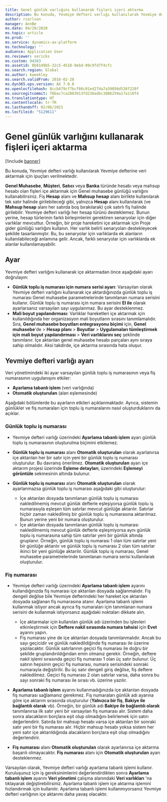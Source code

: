 ```yaml
---
title: Genel günlük varlığını kullanarak fişleri içeri aktarma
description: Bu konuda, Yevmiye defteri varlığı kullanılarak Yevmiye defterine veri aktarmak için ipuçları verilmektedir.
author: rcarlson
manager: AnnBe
ms.date: 04/20/2020
ms.topic: article
ms.prod: ''
ms.service: dynamics-ax-platform
ms.technology: ''
audience: Application User
ms.reviewer: sericks
ms.custom: 94363
ms.assetid: 0b8149b5-32c5-4518-9ebd-09c9fd7f4cfc
ms.search.region: Global
ms.author: kweekley
ms.search.validFrom: 2016-02-28
ms.dyn365.ops.version: AX 7.0.0
ms.openlocfilehash: 8ccb479cf7bcf86c01ed274a7a39856d538f220f
ms.sourcegitcommit: f8bac7ca2803913fd236adbc3806259a17a110f4
ms.translationtype: HT
ms.contentlocale: tr-TR
ms.lasthandoff: 02/06/2021
ms.locfileid: "5129611"
---
```

# <a name="importing-vouchers-by-using-the-general-journal-entity"></a>Genel günlük varlığını kullanarak fişleri içeri aktarma

[!include [banner](../includes/banner.md)]

Bu konuda, Yevmiye defteri varlığı kullanılarak Yevmiye defterine veri aktarmak için ipuçları verilmektedir.

**Genel Muhasebe**, **Müşteri**, **Satıcı** veya **Banka** türünde hesabı veya mahsup hesabı olan fişleri içe aktarmak için Genel muhasebe günlüğü varlığını kullanabilirsiniz. Fiş **Hesap** alanı ve **Mahsup hesap** alanı birlikte kullanılarak tek satır halinde girilebileceği gibi, yalnızca **Hesap** alanı kullanılarak (ve **Mahsup hesap** alanı her satırda boş bırakılarak) çok satırlı fiş halinde girilebilir. Yevmiye defteri varlığı her hesap türünü desteklemez. Bunun yerine, hesap türlerinin farklı birleşimlerini gerektiren senaryolar için diğer varlıklar mevcuttur. Örneğin, bir proje hareketini içe aktarmak için Proje gider günlüğü varlığını kullanın. Her varlık belirli senaryoları destekleyecek şekilde tasarlanmıştır. Bu, bu senaryolar için varlıklarda ek alanların kullanılabileceği anlamına gelir. Ancak, farklı senaryolar için varlıklarda ek alanlar kullanılamayabilir.

## <a name="setup"></a>Ayar
Yevmiye defteri varlığını kullanarak içe aktarmadan önce aşağıdaki ayarı doğrulayın:

- **Günlük toplu iş numarası için numara serisi ayarı**: Varsayılan olarak Yevmiye defteri varlığını kullanarak içe aktardığınızda günlük toplu iş numarası Genel muhasebe parametrelerinde tanımlanan numara serisini kullanır. Günlük toplu iş numarası için numara serisini **El ile** olarak ayarlarsanız varsayılan sayı uygulanmaz. Bu ayar desteklenmez.
- **Mali boyut yapılandırması**: Varlıklar hareketleri içe aktarmak için kullanıldığında her organizasyon mali boyutların sırasını tanımlamalıdır. Sıra, **Genel muhasebe boyutları entegrasyonu biçimi** için, **Genel muhasebe**'de &gt; **Hesap planı** &gt; **Boyutlar** &gt; **Uygulamaları tümleştirmek için mali boyut yapılandırması** &gt; **Veri varlıklarını seç** şeklinde tanımlanır. İçe aktarılan genel muhasebe hesabı parçaları aynı sıraya sahip olmalıdır. Aksi takdirde, içe aktarma sırasında hata oluşur.

## <a name="general-journal-entity-setup"></a>Yevmiye defteri varlığı ayarı
Veri yönetimindeki iki ayar varsayılan günlük toplu iş numarasının veya fiş numarasının uygulanışını etkiler:

- **Ayarlama tabanlı işlem** (veri varlığında)
- **Otomatik oluşturulan** (alan eşlemesinde)

Aşağıdaki bölümlerde bu ayarların etkileri açıklanmaktadır. Ayrıca, sistemin günlükler ve fiş numaraları için toplu iş numaralarını nasıl oluşturduklarını da açıklar.

### <a name="journal-batch-number"></a>Günlük toplu iş numarası

- Yevmiye defteri varlığı üzerindeki **Ayarlama tabanlı işlem** ayarı günlük toplu iş numarasının oluşturulma biçimini etkilemez.
- **Günlük toplu iş numarası** alanı **Otomatik oluşturulan** olarak ayarlanırsa içe aktarılan her bir satır için yeni bir günlük toplu iş numarası oluşturulur. Bu davranış önerilmez. **Otomatik oluşturulan** ayarı içe aktarım projesi üzerinde **Eşleme detayları**, üzerindeki **Eşlemeyi görüntüle** sekmesinin altında bulunur.
- **Günlük toplu iş numarası** alanı **Otomatik oluşturulan** olarak ayarlanmazsa günlük toplu iş numarası aşağıdaki gibi oluşturulur:

    - İçe aktarılan dosyada tanımlanan günlük toplu iş numarası nakledilmemiş mevcut günlük defterle eşleşiyorsa günlük toplu iş numarasıyla eşleşen tüm satırlar mevcut günlüğe aktarılır. Satırlar hiçbir zaman nakledilmiş bir günlük toplu iş numarasına aktarılmaz. Bunun yerine yeni bir numara oluşturulur.
    - İçe aktarılan dosyada tanımlanan günlük toplu iş numarası nakledilmemiş mevcut günlük defterle eşleşmiyorsa aynı günlük toplu iş numarasına sahip tüm satırlar yeni bir günlük altında gruplanır. Örneğin, günlük toplu iş numarası 1 olan tüm satırlar yeni bir günlüğe aktarılır ve günlük toplu iş numarası 2 olan tüm satırlar ikinci bir yeni günlüğe aktarılır. Günlük toplu iş numarası, Genel muhasebe parametrelerinde tanımlanan numara serisi kullanılarak oluşturulur.

### <a name="voucher-number"></a>Fiş numarası

- Yevmiye defteri varlığı üzerindeki **Ayarlama tabanlı işlem** ayarını kullandığınızda fiş numarası içe aktarılan dosyada sağlanmalıdır. Fiş dengeli değilse bile Yevmiye defterindeki her hareket içe aktarılan dosyada sağlanan fiş numarasına atanır. Ayarlama tabanlı işlemi kullanmak istiyor ancak ayrıca fiş numaraları için tanımlanan numara serisini de kullanmak istiyorsanız aşağıdaki noktaları dikkate alın.

    - İçe aktarmalar için kullanılan günlük adı üzerinden bu işlevleri etkinleştirmek için **Deftere nakil sırasında numara tahsisi** için **Evet** ayarını yapın.
    - Fiş numarası yine de içe aktarılan dosyada tanımlanmalıdır. Ancak bu sayı geçicidir ve günlük nakledildiğinde fiş numarası ile üzerine yazılacaktır. Günlük satırlarının geçici fiş numarası ile doğru bir şekilde gruplandırıldığından emin olmanız gerekir. Örneğin, deftere nakil işlemi sırasında geçici fiş numarası 1 olan üç satır bulunur. Üç satırın hepsinin geçici fiş numarası, numara serisindeki sonraki numarayla değiştirilir. Bu üç satır dengeli giriş değilse, fiş deftere nakledilmez. Geçici fiş numarası 2 olan satırlar varsa, daha sonra bu sayı sonraki fiş numarası ile sırası vb. üzerine yazılır.

- **Ayarlama tabanlı işlem** ayarını kullanmadığınızda içe aktarılan dosyada fiş numarası sağlamanız gerekmez. Fiş numaraları günlük adı ayarına göre içe aktarım sırasında oluşturulur (**Yalnızca bir fiş**, **Bakiye ile bağlantılı olarak** vb). Örneğin, bir günlük adı **Bakiye ile bağlantılı olarak** tanımlanırsa ilk satır yeni bir varsayılan fiş numarası alır. Sistem daha sonra alacakların borçlara eşit olup olmadığını belirlemek için satırı değerlendirir. Satırda bir mahsup hesabı varsa içe aktarılan bir sonraki satır yeni bir fiş numarası alır. Hiçbir mahsup hesabı yoksa sistem her yeni satır içe aktarıldığında alacakların borçlara eşit olup olmadığını değerlendirir.
- **Fiş numarası** alanı **Otomatik oluşturulan** olarak ayarlanırsa içe aktarma başarılı olmayacaktır. **Fiş numarası** alanı için **Otomatik oluşturulan** ayarı desteklenmez.

Varsayılan olarak, Yevmiye defteri varlığı ayarlama tabanlı işlemi kullanır. Kuruluşunuz için iş gereksinimlerini değerlendirdikten sonra **Ayarlama tabanlı işlem** ayarını **Veri yönetimi** çalışma alanındaki **Veri varlıkları** 'na tıklayarak değiştirebilirsiniz. Ayarlama tabanlı işlem içe aktarma işlemini hızlandırmak için kullanılır. Ayarlama tabanlı işlemi kullanmıyorsanız Yevmiye defteri varlığının içe aktarımı daha yavaş olacaktır.
